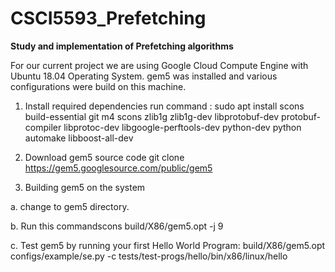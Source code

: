 # CSCI5593_Prefetching
**Study and implementation of Prefetching algorithms**

For our current project we are using Google Cloud Compute Engine with Ubuntu 18.04 Operating System.
gem5 was installed and various configurations were build on this machine.

1. Install required dependencies
run command :
sudo apt install scons build-essential git m4 scons zlib1g zlib1g-dev libprotobuf-dev protobuf-compiler libprotoc-dev libgoogle-perftools-dev python-dev python automake libboost-all-dev

2. Download gem5 source code
git clone https://gem5.googlesource.com/public/gem5

3. Building gem5 on the system

a. change to gem5 directory.

b. Run this commandscons build/X86/gem5.opt -j 9

c. Test gem5 by running your first Hello World Program: build/X86/gem5.opt configs/example/se.py -c tests/test-progs/hello/bin/x86/linux/hello


